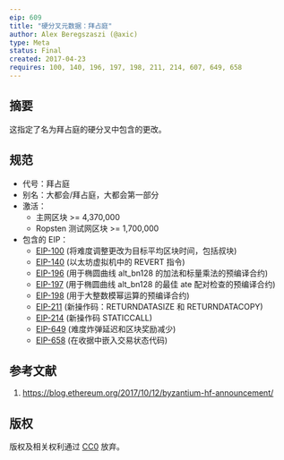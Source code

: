 ```yaml
---
eip: 609
title: "硬分叉元数据：拜占庭"
author: Alex Beregszaszi (@axic)
type: Meta
status: Final
created: 2017-04-23
requires: 100, 140, 196, 197, 198, 211, 214, 607, 649, 658
---
```


## 摘要

这指定了名为拜占庭的硬分叉中包含的更改。

## 规范

- 代号：拜占庭
- 别名：大都会/拜占庭，大都会第一部分
- 激活：
  - 主网区块 >= 4,370,000
  - Ropsten 测试网区块 >= 1,700,000
- 包含的 EIP：
  - [EIP-100](./eip-100.md) (将难度调整更改为目标平均区块时间，包括叔块)
  - [EIP-140](./eip-140.md) (以太坊虚拟机中的 REVERT 指令)
  - [EIP-196](./eip-196.md) (用于椭圆曲线 alt_bn128 的加法和标量乘法的预编译合约)
  - [EIP-197](./eip-197.md) (用于椭圆曲线 alt_bn128 的最佳 ate 配对检查的预编译合约)
  - [EIP-198](./eip-198.md) (用于大整数模幂运算的预编译合约)
  - [EIP-211](./eip-211.md) (新操作码：RETURNDATASIZE 和 RETURNDATACOPY)
  - [EIP-214](./eip-214.md) (新操作码 STATICCALL)
  - [EIP-649](./eip-649.md) (难度炸弹延迟和区块奖励减少)
  - [EIP-658](./eip-658.md) (在收据中嵌入交易状态代码)

## 参考文献

1. https://blog.ethereum.org/2017/10/12/byzantium-hf-announcement/

## 版权

版权及相关权利通过 [CC0](../LICENSE.md) 放弃。